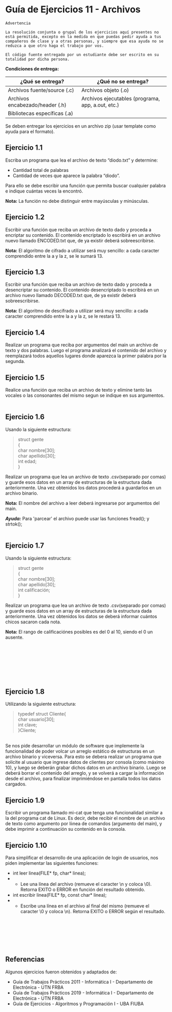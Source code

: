 # Guía de Ejercicios 11 - Archivos

```
Advertencia

La resolución conjunta o grupal de los ejercicios aquí presentes no está permitida, excepto en la medida en que puedas pedir ayuda a tus compañeros de clase y a otras personas, y siempre que esa ayuda no se reduzca a que otro haga el trabajo por vos.

El código fuente entregado por un estudiante debe ser escrito en su totalidad por dicha persona.
```

**Condiciones de entrega:**

| **¿Qué se entrega?**            | **¿Qué no se entrega?**                           |
| ----                            |   ----                                            |
| Archivos fuente/source (.c)     | Archivos objeto (.o)                              |
| Archivos encabezado/header (.h) | Archivos ejecutables (programa, app, a.out, etc.) |
| Bibliotecas específicas (.a)    |                                                   |

Se deben entregar los ejercicios en un archivo zip (usar template como ayuda para el formato).

## Ejercicio 1.1
Escriba un programa que lea el archivo de texto “diodo.txt” y determine:<br>
- Cantidad total de palabras<br>
- Cantidad de veces que aparece la palabra “diodo”. <br>
  
Para ello se debe escribir una función que
permita buscar cualquier palabra e indique cuántas veces la encontró.

**Nota:** La función no debe distinguir entre mayúsculas y minúsculas.

## Ejercicio 1.2
Escribir una función que reciba un archivo de texto dado y proceda a encriptar su contenido. El contenido encriptado lo escribirá en un archivo nuevo llamado ENCODED.txt que, de ya existir deberá sobreescribirse.<br>

**Nota:** El algoritmo de cifrado a utilizar será muy sencillo: a cada caracter comprendido entre la a y la z, se le sumará 13.

## Ejercicio 1.3
Escribir una función que reciba un archivo de texto dado y proceda a desencriptar su contenido. El contenido desencriptado lo escribirá en un archivo nuevo llamado DECODED.txt que, de ya existir deberá sobreescribirse.<br>

**Nota:** El algoritmo de descifrado a utilizar será muy sencillo: a cada caracter comprendido entre la a y la z, se le restará 13.

## Ejercicio 1.4
Realizar un programa que reciba por argumentos del main un archivo de texto y dos palabras. Luego el programa analizará el contenido del archivo y reemplazará todos aquellos lugares donde aparezca la primer palabra por la segunda.

## Ejercicio 1.5
Realice una función que reciba un archivo de texto y elimine tanto las vocales o las consonantes del mismo segun se indique en sus argumentos.
<br><br>

## Ejercicio 1.6
Usando la siguiente estructura:<br>
> struct gente<br>
> {<br>
>   char nombre[30];<br>
>   char apellido[30];<br>
>   int edad;<br>
> }<br>

Realizar un programa que lea un archivo de texto .csv(separado por comas) y guarde esos datos en un array de estructuras de la estructura dada anteriormente. Una vez obtenidos los datos procederá a guardarlos en un archivo binario.

**Nota:** El nombre del archivo a leer deberá ingresarse por argumentos del main.

***Ayuda:*** Para 'parcear' el archivo puede usar las funciones fread(); y strtok();
<br><br>

## Ejercicio 1.7
Usando la siguiente estructura:<br>
> struct gente<br>
> {<br>
>   char nombre[30];<br>
>   char apellido[30];<br>
>   int calificación;<br>
> }<br>

Realizar un programa que lea un archivo de texto .csv(separado por comas) y guarde esos datos en un array de estructuras de la estructura dada anteriormente. Una vez obtenidos los datos se deberá informar cuántos chicos sacaron cada nota.

**Nota:** El rango de calificaciónes posibles es del 0 al 10, siendo el 0 un ausente.
<br><br><br><br><br><br><br><br>

## Ejercicio 1.8
Utilizando la siguiente estructura:<br>

> typedef struct Cliente{<br>
> char usuario[30];<br>
> int clave;<br>
}Cliente;<br>

<br>
Se nos pide desarrollar un módulo de software que implemente la funcionalidad de poder volcar un arreglo estático de estructuras en un archivo binario y viceversa. Para esto se debera realizar un programa que solicite al usuario que ingrese datos de clientes por consola (como máximo 10), y luego se deberán grabar dichos datos en un archivo binario. Luego se deberá borrar el contenido del arreglo, y se volverá a cargar la información desde el archivo, para finalizar imprimiéndose en pantalla todos
los datos cargados.

## Ejercicio 1.9
Escribir un programa llamado mi-cat que tenga una funcionalidad similar a la del programa cat de Linux. Es decir, debe recibir el nombre de un archivo de texto como argumento por líınea de comandos (argumento del main), y debe imprimir a continuación su contenido en la consola.

## Ejercicio 1.10
Para simplificar el desarrollo de una aplicación de login de usuarios, nos piden implementar las siguientes funciones:<br>

- int leer linea(FILE* fp, char* linea); 
- - Lee una línea del archivo (remueve el caracter \n y
coloca \0). Retorna EXITO o ERROR en función del resultado obtenido.
- int escribir linea(FILE* fp, const char* linea); 
- - Escribe una línea en el archivo al final
del mismo (remueve el caracter \0 y coloca \n). Retorna EXITO o ERROR según el resultado.



<br><br><br><br><br>

## Referencias 
Algunos ejercicios fueron obtenidos y adaptados de:
- Guía de Trabajos Prácticos 2011 - Informática I - Departamento de Electrónica - UTN FRBA
- Guía de Trabajos Prácticos 2019 - Informática I - Departamento de Electrónica - UTN FRBA
- Guía de Ejercicios - Algoritmos y Programación I - UBA FIUBA

